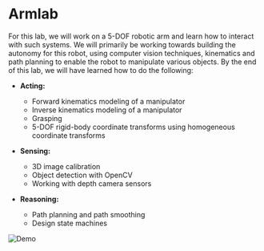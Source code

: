 # Armlab

For this lab, we will work on a 5-DOF robotic arm and learn how to interact with such systems. We will primarily be working towards building the autonomy for this robot, using computer vision techniques, kinematics and path planning to enable the robot to manipulate various objects. By the end of this lab, we will have learned how to do the following:

- **Acting:**
  - Forward kinematics modeling of a manipulator
  - Inverse kinematics modeling of a manipulator
  - Grasping
  - 5-DOF rigid-body coordinate transforms using homogeneous coordinate transforms

- **Sensing:**
  - 3D image calibration
  - Object detection with OpenCV
  - Working with depth camera sensors

- **Reasoning:**
  - Path planning and path smoothing
  - Design state machines

![Demo](assets/1.gif)